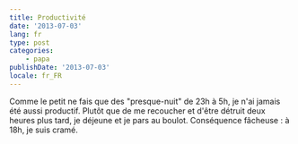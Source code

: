 ```yaml
---
title: Productivité
date: '2013-07-03'
lang: fr
type: post
categories:
    - papa
publishDate: '2013-07-03'
locale: fr_FR
---
```


Comme le petit ne fais que des "presque-nuit" de 23h à 5h, je n'ai jamais été aussi productif. Plutôt que de me recoucher et d'être détruit deux heures plus tard, je déjeune et je pars au boulot. Conséquence fâcheuse : à 18h, je suis cramé.
